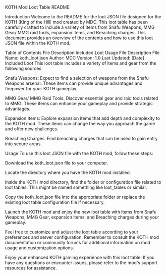 KOTH Mod Loot Table README

Introduction
Welcome to the README for the loot JSON file designed for the KOTH (King of the Hill) mod created by MDC. This loot table has been carefully crafted to include a variety of items from Snafu Weapons, MMG Gear/ MMG raid tools, expansion items, and Breaching charges. This document provides an overview of the contents and how to use this loot JSON file within the KOTH mod.

Table of Contents
File Description
Included Loot
Usage
File Description
File Name: koth_loot.json
Author: MDC
Version: 1.0
Last Updated: [Date]
Included Loot
This loot table includes a variety of items and gear from the following sources:

Snafu Weapons: Expect to find a selection of weapons from the Snafu Weapons arsenal. These items can provide unique advantages and firepower for your KOTH gameplay.

MMG Gear/ MMG Raid Tools: Discover essential gear and raid tools related to MMG. These items can enhance your gameplay and provide strategic advantages.

Expansion Items: Explore expansion items that add depth and complexity to the KOTH mod. These items can change the way you approach the game and offer new challenges.

Breaching Charges: Find breaching charges that can be used to gain entry into secure areas.

Usage
To use this loot JSON file with the KOTH mod, follow these steps:

Download the koth_loot.json file to your computer.

Locate the directory where you have the KOTH mod installed.

Inside the KOTH mod directory, find the folder or configuration file related to loot tables. This might be named something like loot_tables or similar.

Copy the koth_loot.json file into the appropriate folder or replace the existing loot table configuration file if necessary.

Launch the KOTH mod and enjoy the new loot table with items from Snafu Weapons, MMG Gear, expansion items, and Breaching charges during your gameplay.

Feel free to customize and adjust the loot table according to your preferences and server configuration. Remember to consult the KOTH mod documentation or community forums for additional information on mod usage and customization options.

Enjoy your enhanced KOTH gaming experience with this loot table! If you have any questions or encounter issues, please refer to the mod's support resources for assistance.

